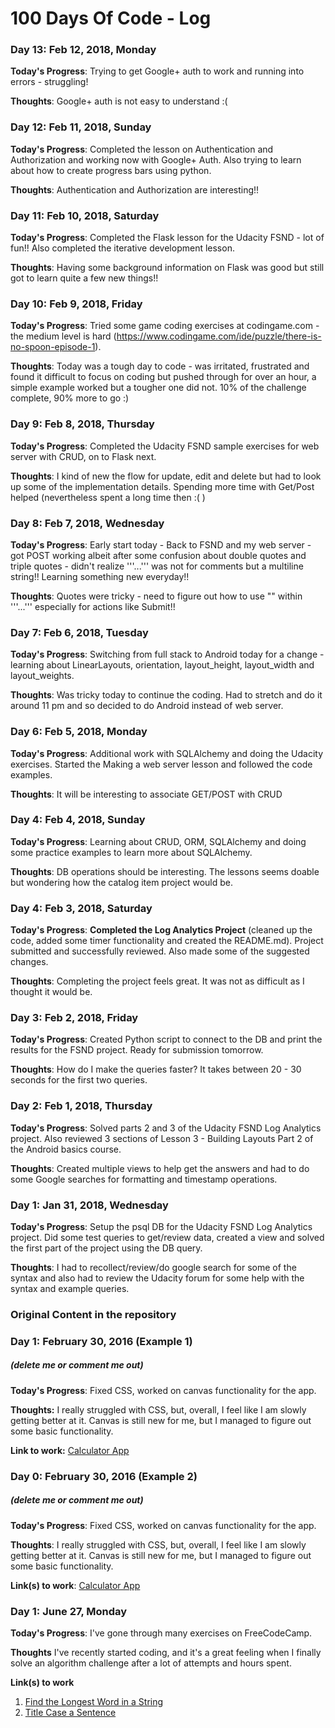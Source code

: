 # 100 Days Of Code - Log

### Day 13: Feb 12, 2018, Monday
**Today's Progress**: Trying to get Google+ auth to work and running into errors - struggling!

**Thoughts**: Google+ auth is not easy to understand :(

### Day 12: Feb 11, 2018, Sunday
**Today's Progress**: Completed the lesson on Authentication and Authorization and working now with Google+ Auth. Also trying to learn about how to create progress bars using python.

**Thoughts**: Authentication and Authorization are interesting!!

### Day 11: Feb 10, 2018, Saturday
**Today's Progress**: Completed the Flask lesson for the Udacity FSND - lot of fun!! Also completed the iterative development lesson.

**Thoughts**: Having some background information on Flask was good but still got to learn quite a few new things!!


### Day 10: Feb 9, 2018, Friday
**Today's Progress**: Tried some game coding exercises at codingame.com - the medium level is hard (https://www.codingame.com/ide/puzzle/there-is-no-spoon-episode-1).

**Thoughts**: Today was a tough day to code - was irritated, frustrated and found it difficult to focus on coding but pushed through for over an hour, a simple example worked but a tougher one did not. 10% of the challenge complete, 90% more to go :)


### Day 9: Feb 8, 2018, Thursday
**Today's Progress**: Completed the Udacity FSND sample exercises for web server with CRUD, on to Flask next.

**Thoughts**: I kind of new the flow for update, edit and delete but had to look up some of the implementation details. Spending more time with Get/Post helped (nevertheless spent a long time then :( )

### Day 8: Feb 7, 2018, Wednesday
**Today's Progress**: Early start today - Back to FSND and my web server - got POST working albeit after some confusion about double quotes and triple quotes - didn't realize '''...''' was not for comments but a multiline string!! Learning something new everyday!!

**Thoughts**: Quotes were tricky - need to figure out how to use "" within '''...''' especially for actions like Submit!!

### Day 7: Feb 6, 2018, Tuesday
**Today's Progress**: Switching from full stack to Android today for a change - learning about LinearLayouts, orientation, layout_height, layout_width and layout_weights.

**Thoughts**: Was tricky today to continue the coding. Had to stretch and do it around 11 pm and so decided to do Android instead of web server.

### Day 6: Feb 5, 2018, Monday
**Today's Progress**: Additional work with SQLAlchemy and doing the Udacity exercises. Started the Making a web server lesson and followed the code examples.

**Thoughts**: It will be interesting to associate GET/POST with CRUD

### Day 4: Feb 4, 2018, Sunday
**Today's Progress**: Learning about CRUD, ORM, SQLAlchemy and doing some practice examples to learn more about SQLAlchemy.

**Thoughts**: DB operations should be interesting. The lessons seems doable but wondering how the catalog item project would be.

### Day 4: Feb 3, 2018, Saturday
**Today's Progress**: **Completed the Log Analytics Project** (cleaned up the code, added some timer functionality and created the README.md). Project submitted and successfully reviewed. Also made some of the suggested changes.

**Thoughts**: Completing the project feels great. It was not as difficult as I thought it would be.

### Day 3: Feb 2, 2018, Friday
**Today's Progress**: Created Python script to connect to the DB and print the results for the FSND project. Ready for submission tomorrow.

**Thoughts**: How do I make the queries faster? It takes between 20 - 30 seconds for the first two queries.

### Day 2: Feb 1, 2018, Thursday
**Today's Progress**: Solved parts 2 and 3 of the Udacity FSND Log Analytics project. Also reviewed 3 sections of Lesson 3 - Building Layouts Part 2 of the Android basics course.

**Thoughts**: Created multiple views to help get the answers and had to do some Google searches for formatting and timestamp operations.

### Day 1: Jan 31, 2018, Wednesday
**Today's Progress**: Setup the psql DB for the Udacity FSND Log Analytics project. Did some test queries to get/review data, created a view and solved the first part of the project using the DB query.

**Thoughts**: I had to recollect/review/do google search for some of the syntax and also had to review the Udacity forum for some help with the syntax and example queries.


### Original Content in the repository ###
### Day 1: February 30, 2016 (Example 1)
##### (delete me or comment me out)

**Today's Progress**: Fixed CSS, worked on canvas functionality for the app.

**Thoughts:** I really struggled with CSS, but, overall, I feel like I am slowly getting better at it. Canvas is still new for me, but I managed to figure out some basic functionality.

**Link to work:** [Calculator App](http://www.example.com)

### Day 0: February 30, 2016 (Example 2)
##### (delete me or comment me out)

**Today's Progress**: Fixed CSS, worked on canvas functionality for the app.

**Thoughts**: I really struggled with CSS, but, overall, I feel like I am slowly getting better at it. Canvas is still new for me, but I managed to figure out some basic functionality.

**Link(s) to work**: [Calculator App](http://www.example.com)


### Day 1: June 27, Monday

**Today's Progress**: I've gone through many exercises on FreeCodeCamp.

**Thoughts** I've recently started coding, and it's a great feeling when I finally solve an algorithm challenge after a lot of attempts and hours spent.

**Link(s) to work**
1. [Find the Longest Word in a String](https://www.freecodecamp.com/challenges/find-the-longest-word-in-a-string)
2. [Title Case a Sentence](https://www.freecodecamp.com/challenges/title-case-a-sentence)
